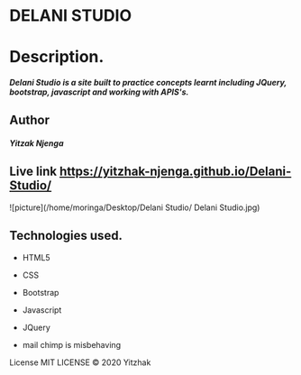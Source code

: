 # DELANI STUDIO



# Description.
##### Delani Studio is a site built to practice concepts learnt including JQuery, bootstrap, javascript and working with APIS's.

## Author
##### Yitzak Njenga


## Live link https://yitzhak-njenga.github.io/Delani-Studio/

![picture](/home/moringa/Desktop/Delani Studio/ Delani Studio.jpg)

## Technologies used.
* HTML5
* CSS
* Bootstrap
* Javascript
* JQuery

* mail chimp is misbehaving

License
MIT LICENSE © 2020 Yitzhak 

